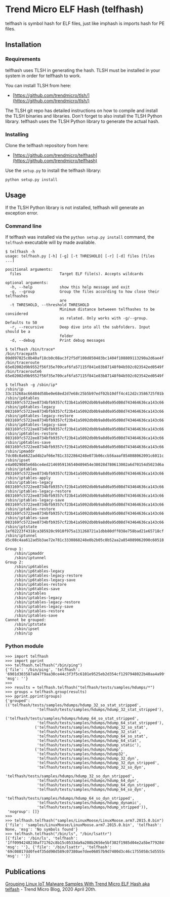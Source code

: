 # Trend Micro ELF Hash (telfhash)

telfhash is symbol hash for ELF files, just like imphash is imports hash for PE files.

## Installation

### Requirements

telfhash uses TLSH in generating the hash. TLSH must be installed in your system in order for telfhash to work.

You can install TLSH from here:

* [https://github.com/trendmicro/tlsh/](https://github.com/trendmicro/tlsh/)

The TLSH git repo has detailed instructions on how to compile and install the TLSH binaries and libraries. Don't forget to also install the TLSH Python library. telfhash uses the TLSH Python library to generate the actual hash.

### Installing

Clone the telfhash repository from here:

* [https://github.com/trendmicro/telfhash](https://github.com/trendmicro/telfhash)

Use the `setup.py` to install the telfhash library:

    python setup.py install

## Usage

If the TLSH Python library is not installed, telfhash will generate an exception error.

### Command line

If telfhash was installed via the `python setup.py install` command, the `telfhash` executable will by made available.

    $ telfhash -h
    usage: telfhash.py [-h] [-g] [-t THRESHOLD] [-r] [-d] files [files ...]

    positional arguments:
      files                 Target ELF file(s). Accepts wildcards

    optional arguments:
      -h, --help            show this help message and exit
      -g, --group           Group the files according to how close their telfhashes
                            are
      -t THRESHOLD, --threshold THRESHOLD
                            Minimum distance betweeen telfhashes to be considered
                            as related. Only works with -g/--group. Defaults to 50
      -r, --recursive       Deep dive into all the subfolders. Input should be a
                            folder
      -d, --debug           Print debug messages

    $ telfhash /bin/trace*
    /bin/tracepath    09d097025c0b40af18cb0c08ac3f2f5df100d850483bc1404f108809113290a2d6ae4f
    /bin/traceroute   65e02002d9b9552f56f35e709caf6fa57115f841e83b87148f04b592c023542ed0549f
    /bin/traceroute6  65e02002d9b9552f56f35e709caf6fa57115f841e83b87148f04b592c023542ed0549f

    $ telfhash -g /sbin/ip*
    /sbin/ip                        33c15268ac66484d58be0e68ed2d7e68c25b5b97edf02b10dff4c412d2c3586725f01b
    /sbin/ip6tables                 083169fc5722ee8734bfb9357cf23b41a5092db0b9a8d0a95d08d743464636ca143c66
    /sbin/ip6tables-legacy          083169fc5722ee8734bfb9357cf23b41a5092db0b9a8d0a95d08d743464636ca143c66
    /sbin/ip6tables-legacy-restore  083169fc5722ee8734bfb9357cf23b41a5092db0b9a8d0a95d08d743464636ca143c66
    /sbin/ip6tables-legacy-save     083169fc5722ee8734bfb9357cf23b41a5092db0b9a8d0a95d08d743464636ca143c66
    /sbin/ip6tables-restore         083169fc5722ee8734bfb9357cf23b41a5092db0b9a8d0a95d08d743464636ca143c66
    /sbin/ip6tables-save            083169fc5722ee8734bfb9357cf23b41a5092db0b9a8d0a95d08d743464636ca143c66
    /sbin/ipmaddr                   7dc08c0a6622ad4b2af66e781c3322864248e073b06ccb56aaaf854088062091c6011c
    /sbin/ipset                     e4a0029085e66bce4ed2146959136540409454e38028d780613002a6d70154d5023d6a
    /sbin/iptables                  083169fc5722ee8734bfb9357cf23b41a5092db0b9a8d0a95d08d743464636ca143c66
    /sbin/iptables-apply            -
    /sbin/iptables-legacy           083169fc5722ee8734bfb9357cf23b41a5092db0b9a8d0a95d08d743464636ca143c66
    /sbin/iptables-legacy-restore   083169fc5722ee8734bfb9357cf23b41a5092db0b9a8d0a95d08d743464636ca143c66
    /sbin/iptables-legacy-save      083169fc5722ee8734bfb9357cf23b41a5092db0b9a8d0a95d08d743464636ca143c66
    /sbin/iptables-restore          083169fc5722ee8734bfb9357cf23b41a5092db0b9a8d0a95d08d743464636ca143c66
    /sbin/iptables-save             083169fc5722ee8734bfb9357cf23b41a5092db0b9a8d0a95d08d743464636ca143c66
    /sbin/iptstate                  1ef02223f4318ca385920c9910f975a131268721a1dbb80dff038e758bad21e65718cf
    /sbin/iptunnel                  d5c08c4aa612ad5b3ae72e781c3330868248e0b2b05c8b52aa2a854089062090c60518

    Group 1:
        /sbin/ipmaddr
        /sbin/iptunnel
    Group 2:
        /sbin/ip6tables
        /sbin/ip6tables-legacy
        /sbin/ip6tables-legacy-restore
        /sbin/ip6tables-legacy-save
        /sbin/ip6tables-restore
        /sbin/ip6tables-save
        /sbin/iptables
        /sbin/iptables-legacy
        /sbin/iptables-legacy-restore
        /sbin/iptables-legacy-save
        /sbin/iptables-restore
        /sbin/iptables-save
    Cannot be grouped:
        /sbin/iptstate
        /sbin/ipset
        /sbin/ip

### Python module

    >>> import telfhash
    >>> import pprint
    >>> telfhash.telfhash("/bin/ping")
    {'file': '/bin/ping', 'telfhash': '6901d303587a847f9aa30ce44c3f3f5c6101e9525eb2d354cf1297948022b40aa4a99f', 'msg': ''}
    >>>
    >>> results = telfhash.telfhash("telfhash/tests/samples/hdumps/*")
    >>> groups = telfhash.group(results)
    >>> pprint.pprint(groups)
    {'grouped': (('telfhash/tests/samples/hdumps/hdump_32_so_stat_stripped',
                  'telfhash/tests/samples/hdumps/hdump_32_stat_stripped'),
                 ('telfhash/tests/samples/hdumps/hdump_64_so_stat_stripped',
                  'telfhash/tests/samples/hdumps/hdump_64_stat_stripped'),
                 ('telfhash/tests/samples/hdumps/hdump_32_so_stat',
                  'telfhash/tests/samples/hdumps/hdump_32_stat',
                  'telfhash/tests/samples/hdumps/hdump_64_so_stat',
                  'telfhash/tests/samples/hdumps/hdump_64_stat',
                  'telfhash/tests/samples/hdumps/hdump_static'),
                 ('telfhash/tests/samples/hdumps/hdump',
                  'telfhash/tests/samples/hdumps/hdump32',
                  'telfhash/tests/samples/hdumps/hdump_32_dyn',
                  'telfhash/tests/samples/hdumps/hdump_32_dyn_stripped',
                  'telfhash/tests/samples/hdumps/hdump_32_so_dyn',
                  'telfhash/tests/samples/hdumps/hdump_32_so_dyn_stripped',
                  'telfhash/tests/samples/hdumps/hdump_64_dyn',
                  'telfhash/tests/samples/hdumps/hdump_64_dyn_stripped',
                  'telfhash/tests/samples/hdumps/hdump_64_so_dyn',
                  'telfhash/tests/samples/hdumps/hdump_64_so_dyn_stripped',
                  'telfhash/tests/samples/hdumps/hdump_dynamic',
                  'telfhash/tests/samples/hdumps/hdump_stripped')),
     'nogroup': []}
    >>>
    >>> telfhash.telfhash("samples/LinuxMoose/LinuxMoose.arm7.2015.0.bin")
    {'file': 'samples/LinuxMoose/LinuxMoose.arm7.2015.0.bin', 'telfhash': None, 'msg': 'No symbols found'}
    >>> telfhash.telfhash("/bin/ls", "/bin/lsattr")
    [{'file': '/bin/ls', 'telfhash': '1ff0994248230af71762c8b15c0533da9a208b2656e5bf302f1985d04e2a5be779284f', 'msg': ''}, {'file': '/bin/lsattr', 'telfhash': '69c08017dd0fe4f35dd90d589c07380ae7dee06057b9d7400d3c46c1755058c5d5555d', 'msg': ''}]

## Publications

[Grouping Linux IoT Malware Samples With Trend Micro ELF Hash aka telfash](https://blog.trendmicro.com/trendlabs-security-intelligence/) - Trend Micro Blog, 2020 April 20th.
